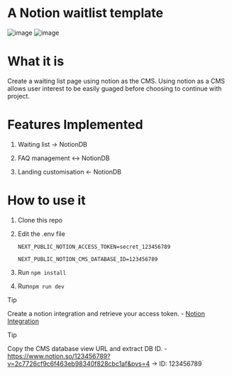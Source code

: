 # A Notion waitlist template

![image](https://github.com/ssutl/notion-waitlist/assets/76885270/009a63b8-e1c9-4f51-adb6-ae4fdc71529c)
![image](https://github.com/ssutl/notion-waitlist/assets/76885270/21f26a7a-e518-41ad-b97d-1f265f5ec33a)




# What it is
Create a waiting list page using notion as the CMS. Using notion as a CMS allows user interest to be easily guaged
before choosing to continue with project.

# Features Implemented

1. Waiting list -> NotionDB

2. FAQ management <-> NotionDB

3. Landing customisation <- NotionDB

# How to use it
	
1. Clone this repo

2. Edit the .env file 
	```
	NEXT_PUBLIC_NOTION_ACCESS_TOKEN=secret_123456789
	
	NEXT_PUBLIC_NOTION_CMS_DATABASE_ID=123456789
	```
3. Run `npm install`

4. Run`npm run dev`

> [!TIP]
> Create a notion integration and retrieve your access token.
	- [Notion Integration](https://developers.notion.com/docs/create-a-notion-integration)

> [!TIP]
> Copy the CMS database view URL and extract DB ID.
	- https://www.notion.so/123456789?v=2c7726cf9c6f463eb98340f828cbc1af&pvs=4
	-> ID: 123456789
